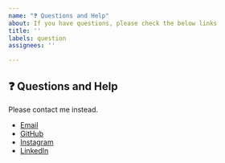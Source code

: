 ```yaml
---
name: "❓ Questions and Help"
about: If you have questions, please check the below links
title: ''
labels: question
assignees: ''

---
```


## ❓ Questions and Help


Please contact me instead.


- [Email](mailto:daskushal980@gmail.com)
- [GitHub](https://github.com/Kushal997-das)
- [Instagram](https://www.instagram.com/kushal_das07/)
- [LinkedIn](https://www.linkedin.com/in/kushal-das-7337421a9/)
